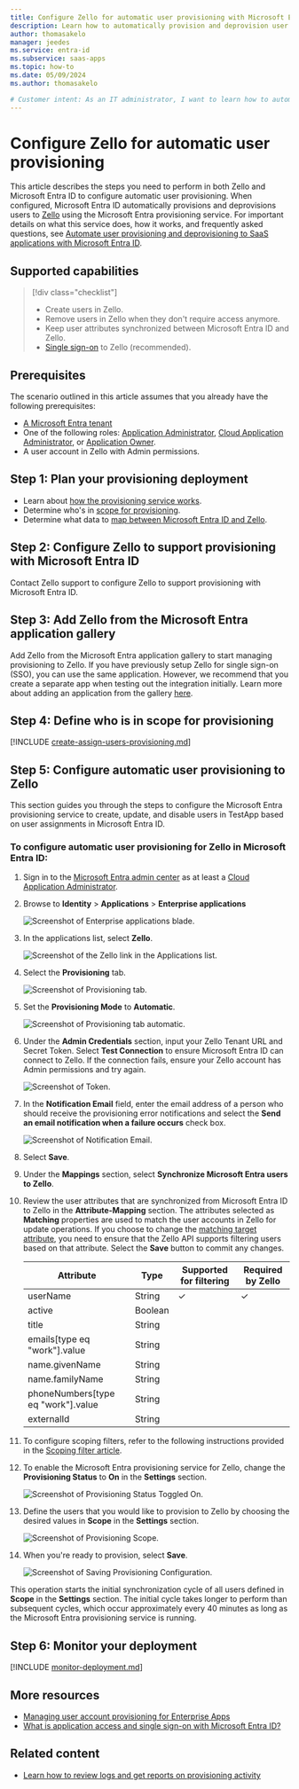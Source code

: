 ```yaml
---
title: Configure Zello for automatic user provisioning with Microsoft Entra ID
description: Learn how to automatically provision and deprovision user accounts from Microsoft Entra ID to Zello.
author: thomasakelo
manager: jeedes
ms.service: entra-id
ms.subservice: saas-apps
ms.topic: how-to
ms.date: 05/09/2024
ms.author: thomasakelo

# Customer intent: As an IT administrator, I want to learn how to automatically provision and deprovision user accounts from Microsoft Entra ID to Zello so that I can streamline the user management process and ensure that users have the appropriate access to Zello.
---
```


# Configure Zello for automatic user provisioning

This article describes the steps you need to perform in both Zello and Microsoft Entra ID to configure automatic user provisioning. When configured, Microsoft Entra ID automatically provisions and deprovisions users to [Zello](https://zello.com/) using the Microsoft Entra provisioning service. For important details on what this service does, how it works, and frequently asked questions, see [Automate user provisioning and deprovisioning to SaaS applications with Microsoft Entra ID](~/identity/app-provisioning/user-provisioning.md). 

## Supported capabilities
> [!div class="checklist"]
> * Create users in Zello.
> * Remove users in Zello when they don't require access anymore.
> * Keep user attributes synchronized between Microsoft Entra ID and Zello.
> * [Single sign-on](~/identity/enterprise-apps/add-application-portal-setup-oidc-sso.md) to Zello (recommended).

## Prerequisites

The scenario outlined in this article assumes that you already have the following prerequisites:

* [A Microsoft Entra tenant](~/identity-platform/quickstart-create-new-tenant.md) 
* One of the following roles: [Application Administrator](/entra/identity/role-based-access-control/permissions-reference#application-administrator), [Cloud Application Administrator](/entra/identity/role-based-access-control/permissions-reference#cloud-application-administrator), or [Application Owner](/entra/fundamentals/users-default-permissions#owned-enterprise-applications).
* A user account in Zello with Admin permissions.

## Step 1: Plan your provisioning deployment
* Learn about [how the provisioning service works](~/identity/app-provisioning/user-provisioning.md).
* Determine who's in [scope for provisioning](~/identity/app-provisioning/define-conditional-rules-for-provisioning-user-accounts.md).
* Determine what data to [map between Microsoft Entra ID and Zello](~/identity/app-provisioning/customize-application-attributes.md).

<a name='step-2-configure-zello-to-support-provisioning-with-azure-ad'></a>

## Step 2: Configure Zello to support provisioning with Microsoft Entra ID
Contact Zello support to configure Zello to support provisioning with Microsoft Entra ID.

<a name='step-3-add-zello-from-the-azure-ad-application-gallery'></a>

## Step 3: Add Zello from the Microsoft Entra application gallery

Add Zello from the Microsoft Entra application gallery to start managing provisioning to Zello. If you have previously setup Zello for single sign-on (SSO), you can use the same application. However, we recommend that you create a separate app when testing out the integration initially. Learn more about adding an application from the gallery [here](~/identity/enterprise-apps/add-application-portal.md). 

## Step 4: Define who is in scope for provisioning 

[!INCLUDE [create-assign-users-provisioning.md](~/identity/saas-apps/includes/create-assign-users-provisioning.md)]

## Step 5: Configure automatic user provisioning to Zello 

This section guides you through the steps to configure the Microsoft Entra provisioning service to create, update, and disable users in TestApp based on user assignments in Microsoft Entra ID.

<a name='to-configure-automatic-user-provisioning-for-zello-in-azure-ad'></a>

### To configure automatic user provisioning for Zello in Microsoft Entra ID:

1. Sign in to the [Microsoft Entra admin center](https://entra.microsoft.com) as at least a [Cloud Application Administrator](~/identity/role-based-access-control/permissions-reference.md#cloud-application-administrator).
1. Browse to **Identity** > **Applications** > **Enterprise applications**

	![Screenshot of Enterprise applications blade.](common/enterprise-applications.png)

1. In the applications list, select **Zello**.

	![Screenshot of the Zello link in the Applications list.](common/all-applications.png)

1. Select the **Provisioning** tab.

	![Screenshot of Provisioning tab.](common/provisioning.png)

1. Set the **Provisioning Mode** to **Automatic**.

	![Screenshot of Provisioning tab automatic.](common/provisioning-automatic.png)

1. Under the **Admin Credentials** section, input your Zello Tenant URL and Secret Token. Select **Test Connection** to ensure Microsoft Entra ID can connect to Zello. If the connection fails, ensure your Zello account has Admin permissions and try again.

 	![Screenshot of Token.](common/provisioning-testconnection-tenanturltoken.png)

1. In the **Notification Email** field, enter the email address of a person who should receive the provisioning error notifications and select the **Send an email notification when a failure occurs** check box.

	![Screenshot of Notification Email.](common/provisioning-notification-email.png)

1. Select **Save**.

1. Under the **Mappings** section, select **Synchronize Microsoft Entra users to Zello**.

1. Review the user attributes that are synchronized from Microsoft Entra ID to Zello in the **Attribute-Mapping** section. The attributes selected as **Matching** properties are used to match the user accounts in Zello for update operations. If you choose to change the [matching target attribute](~/identity/app-provisioning/customize-application-attributes.md), you need to ensure that the Zello API supports filtering users based on that attribute. Select the **Save** button to commit any changes.

   |Attribute|Type|Supported for filtering|Required by Zello|
   |---------|----|-----------------------|-----------------|
   |userName|String|&check;|&check;
   |active|Boolean||
   |title|String||
   |emails[type eq "work"].value|String||
   |name.givenName|String||
   |name.familyName|String||
   |phoneNumbers[type eq "work"].value|String||
   |externalId|String||

1. To configure scoping filters, refer to the following instructions provided in the [Scoping filter  article](~/identity/app-provisioning/define-conditional-rules-for-provisioning-user-accounts.md).

1. To enable the Microsoft Entra provisioning service for Zello, change the **Provisioning Status** to **On** in the **Settings** section.

	![Screenshot of Provisioning Status Toggled On.](common/provisioning-toggle-on.png)

1. Define the users that you would like to provision to Zello by choosing the desired values in **Scope** in the **Settings** section.

	![Screenshot of Provisioning Scope.](common/provisioning-scope.png)

1. When you're ready to provision, select **Save**.

	![Screenshot of Saving Provisioning Configuration.](common/provisioning-configuration-save.png)

This operation starts the initial synchronization cycle of all users defined in **Scope** in the **Settings** section. The initial cycle takes longer to perform than subsequent cycles, which occur approximately every 40 minutes as long as the Microsoft Entra provisioning service is running. 

## Step 6: Monitor your deployment

[!INCLUDE [monitor-deployment.md](~/identity/saas-apps/includes/monitor-deployment.md)]

## More resources

* [Managing user account provisioning for Enterprise Apps](~/identity/app-provisioning/configure-automatic-user-provisioning-portal.md)
* [What is application access and single sign-on with Microsoft Entra ID?](~/identity/enterprise-apps/what-is-single-sign-on.md)

## Related content

* [Learn how to review logs and get reports on provisioning activity](~/identity/app-provisioning/check-status-user-account-provisioning.md)